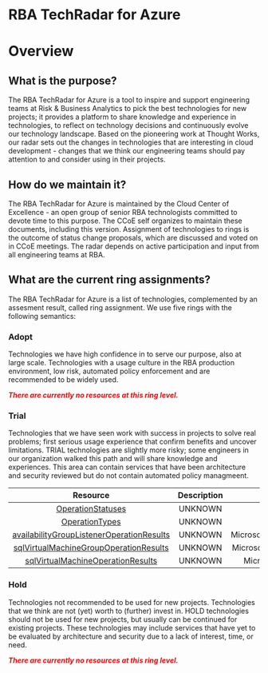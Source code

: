 
RBA TechRadar for Azure
=======================

# Overview

## What is the purpose?


The RBA TechRadar for Azure is a tool to inspire and support engineering teams at Risk & Business Analytics to pick the best technologies for new projects; it provides a platform to share knowledge and experience in technologies, to reflect on technology decisions and continuously evolve our technology landscape.  Based on the pioneering work at Thought Works, our radar sets out the changes in technologies that are interesting in cloud development - changes that we think our engineering teams should pay attention to and consider using in their projects.
## How do we maintain it?


The RBA TechRadar for Azure is maintained by the Cloud Center of Excellence - an open group of senior RBA technologists committed to devote time to this purpose.  The CCoE self organizes to maintain these documents, including this version.  Assignment of technologies to rings is the outcome of status change proposals, which are discussed and voted on in CCoE meetings.  The radar depends on active participation and input from all engineering teams at RBA.
## What are the current ring assignments?


The RBA TechRadar for Azure is a list of technologies, complemented by an assesment result, called ring assignment.  We use five rings with the following semantics:
### Adopt


Technologies we have high confidence in to serve our purpose, also at large scale.  Technologies with a usage culture in the RBA production environment, low risk, automated policy enforcement and are recommended to be widely used.  
  
***<font color="red"> There are currently no resources at this ring level. </font>***
### Trial


Technologies that we have seen work with success in projects to solve real problems;  first serious usage experience that confirm benefits and uncover limitations.  TRIAL technologies are slightly more risky; some engineers in our organization walked this path and will share knowledge and experiences.  This area can contain services that have been architecture and security reviewed but do not contain automated policy managmeent.  

|Resource|Description|Path|Status|
| :---: | :---: | :---: | :---: |
|[OperationStatuses](https://github.com/openrba/python-azure-techradar/blob/master/Microsoft.Network/Locations/OperationStatuses/README.md)|UNKNOWN|Microsoft.Network/Locations/OperationStatuses|TRIAL|
|[OperationTypes](https://github.com/openrba/python-azure-techradar/blob/master/Microsoft.Network/Locations/OperationTypes/README.md)|UNKNOWN|Microsoft.Network/Locations/OperationTypes|TRIAL|
|[availabilityGroupListenerOperationResults](https://github.com/openrba/python-azure-techradar/blob/master/Microsoft.Network/Locations/availabilityGroupListenerOperationResults/README.md)|UNKNOWN|Microsoft.Network/Locations/availabilityGroupListenerOperationResults|TRIAL|
|[sqlVirtualMachineGroupOperationResults](https://github.com/openrba/python-azure-techradar/blob/master/Microsoft.Network/Locations/sqlVirtualMachineGroupOperationResults/README.md)|UNKNOWN|Microsoft.Network/Locations/sqlVirtualMachineGroupOperationResults|TRIAL|
|[sqlVirtualMachineOperationResults](https://github.com/openrba/python-azure-techradar/blob/master/Microsoft.Network/Locations/sqlVirtualMachineOperationResults/README.md)|UNKNOWN|Microsoft.Network/Locations/sqlVirtualMachineOperationResults|TRIAL|

### Hold


Technologies not recommended to be used for new projects. Technologies that we think are not (yet) worth to (further) invest in.  HOLD technologies should not be used for new projects, but usually can be continued for existing projects.  These technologies may include services that have yet to be evaluated by architecture and security due to a lack of interest, time, or need.  
  
***<font color="red"> There are currently no resources at this ring level. </font>***